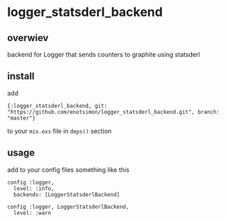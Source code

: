 # logger_statsderl_backend

## overwiev

backend for Logger that sends counters to graphite using statsderl


## install

add

`{:logger_statsderl_backend, git: "https://github.com/enotsimon/logger_statsderl_backend.git", branch: "master"}`

to your `mix.exs` file in `deps()` section


## usage

add to your config files something like this

```
config :logger,
  level: :info,
  backends: [LoggerStatsderlBackend]

config :logger, LoggerStatsderlBackend,
  level: :warn
```

